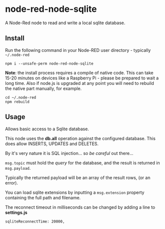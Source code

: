 node-red-node-sqlite
====================

A Node-Red node to read and write a local sqlite database.

Install
-------

Run the following command in your Node-RED user directory - typically `~/.node-red`

    npm i --unsafe-perm node-red-node-sqlite

**Note**: the install process requires a compile of native code. This can take 15-20 minutes on
devices like a Raspberry Pi - please be prepared to wait a long time. Also if node.js is upgraded at any point you will need to rebuild the native part manually, for example.

    cd ~/.node-red
    npm rebuild

Usage
-----

Allows basic access to a Sqlite database.

This node uses the **db.all** operation against the configured database.
This does allow INSERTS, UPDATES and DELETES.

By it's very nature it is SQL injection... so *be careful* out there...

`msg.topic` must hold the *query* for the database, and the result is returned in `msg.payload`.

Typically the returned payload will be an array of the result rows, (or an error).

You can load sqlite extensions by inputting a `msg.extension` property containing the full path and filename.

The reconnect timeout in milliseconds can be changed by adding a line to **settings.js**

    sqliteReconnectTime: 20000,
